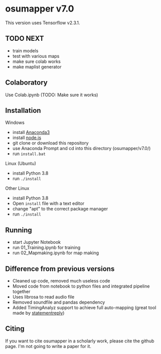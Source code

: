 # osumapper v7.0

This version uses Tensorflow v2.3.1.

## TODO NEXT

- train models
- test with various maps
- make sure colab works
- make maplist generator

## Colaboratory

Use Colab.ipynb (TODO: Make sure it works)

## Installation

Windows

- install [Anaconda3](https://www.anaconda.com/products/individual#windows)
- install [node.js](https://nodejs.org/)
- git clone or download this repository
- use Anaconda Prompt and cd into this directory (osumapper/v7.0/)
- run `install.bat`

Linux (Ubuntu)

- install Python 3.8
- run `./install`

Other Linux

- install Python 3.8
- Open `install` file with a text editor
- change "apt" to the correct package manager
- run `./install`

## Running

- start Jupyter Notebook
- run 01_Training.ipynb for training
- run 02_Mapmaking.ipynb for map making

## Difference from previous versions

- Cleaned up code, removed much useless code
- Moved code from notebook to python files and integrated pipeline together
- Uses librosa to read audio file
- Removed soundfile and pandas dependency
- Added TimingAnalyz support to achieve full auto-mapping (great tool made by [statementreply](https://osu.ppy.sh/users/126198))

## Citing

If you want to cite osumapper in a scholarly work, please cite the github page. I'm not going to write a paper for it.